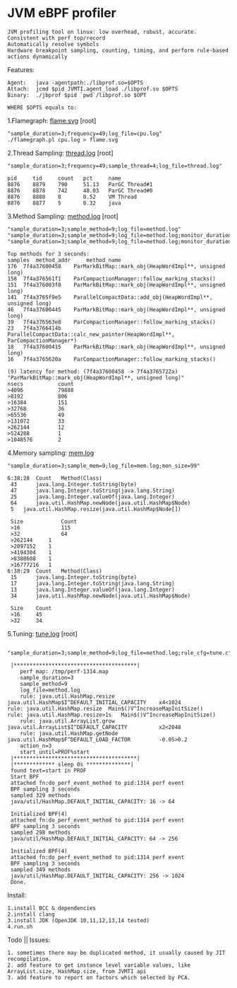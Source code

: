 # JVM eBPF profiler

    JVM profiling tool on linux: low overhead, robust, accurate. 
    Consistent with perf top/record
    Automatically resolve symbols
    Hardware breakpoint sampling, counting, timing, and perform rule-based actions dynamically 

Features: 

    Agent:   java -agentpath:./libprof.so=$OPTS
    Attach:  jcmd $pid JVMTI.agent_load ./libprof.so $OPTS
    Binary:  ./jbprof $pid `pwd`/libprof.so $OPT
    
    WHERE $OPTS equals to:

1.Flamegraph: [flame.svg](https://github.com/weixingsun/jBProF/blob/master/flame.svg)  [root]

    "sample_duration=3;frequency=49;log_file=cpu.log"
    ./flamegraph.pl cpu.log > flame.svg

2.Thread Sampling: [thread.log](https://github.com/weixingsun/jBProF/blob/master/thread.log)  [root]

    "sample_duration=3;frequency=49;sample_thread=4;log_file=thread.log"
    
    pid 	tid 	count	pct 	name
    8876	8879	790 	51.13	ParGC Thread#1
    8876	8878	742 	48.03	ParGC Thread#0
    8876	8880	8   	0.52	VM Thread
    8876	8877	5   	0.32	java

3.Method Sampling: [method.log](https://github.com/weixingsun/jBProF/blob/master/method.log)  [root]

    "sample_duration=3;sample_method=9;log_file=method.log"
    "sample_duration=3;sample_method=9;log_file=method.log;monitor_duration=1;count_top=3"
    "sample_duration=3;sample_method=9;log_file=method.log;monitor_duration=1;lat_top=1"
    
    Top methods for 3 seconds:
    samples	 method_addr	 method_name
    176	 7f4a37600458	 ParMarkBitMap::mark_obj(HeapWordImpl**, unsigned long)
    158	 7f4a376561f1	 ParCompactionManager::follow_marking_stacks()
    151	 7f4a376003f8	 ParMarkBitMap::mark_obj(HeapWordImpl**, unsigned long)
    141	 7f4a3765f9e5	 ParallelCompactData::add_obj(HeapWordImpl**, unsigned long)
    46	 7f4a37600445	 ParMarkBitMap::mark_obj(HeapWordImpl**, unsigned long)
    39	 7f4a376563e8	 ParCompactionManager::follow_marking_stacks()
    23	 7f4a3766414b	 ParallelCompactData::calc_new_pointer(HeapWordImpl**, ParCompactionManager*)
    18	 7f4a37600415	 ParMarkBitMap::mark_obj(HeapWordImpl**, unsigned long)
    16	 7f4a3765620a	 ParCompactionManager::follow_marking_stacks()

    (9) latency for method: (7f4a37600458 -> 7f4a3765722a)	"ParMarkBitMap::mark_obj(HeapWordImpl**, unsigned long)"
    nsecs           count
    >4096           79888	 
    >8192           806	 
    >16384          151	 
    >32768          36	 
    >65536          49	 
    >131072         33	 
    >262144         12	 
    >524288         1	 
    >1048576        2	 

4.Memory sampling: [mem.log](https://github.com/weixingsun/jBProF/blob/master/mem.log)

    "sample_duration=3;sample_mem=9;log_file=mem.log;mon_size=99"
    
    6:38:28	 Count 	 Method(Class) 
	 43 	 java.lang.Integer.toString(byte) 
	 47 	 java.lang.Integer.toString(java.lang.String) 
	 25 	 java.lang.Integer.valueOf(java.lang.Integer) 
	 64 	 java.util.HashMap.newNode(java.util.HashMap$Node) 
	 5 	 java.util.HashMap.resize(java.util.HashMap$Node[]) 

	 Size            Count 
	 >16             115 
	 >32             64 
	 >262144 	 1 
	 >2097152 	 1 
	 >4194304 	 1 
	 >8388608 	 1 
	 >16777216 	 1 
    6:38:29	 Count 	 Method(Class) 
	 15 	 java.lang.Integer.toString(byte) 
	 17 	 java.lang.Integer.toString(java.lang.String) 
	 13 	 java.lang.Integer.valueOf(java.lang.Integer) 
	 34 	 java.util.HashMap.newNode(java.util.HashMap$Node) 

	 Size 	 Count 
	 >16 	 45 
	 >32 	 34 

5.Tuning: [tune.log](https://github.com/weixingsun/jBProF/blob/master/tune.log)  [root]

     "sample_duration=3;sample_method=9;log_file=method.log;rule_cfg=tune.cfg;action_n=3;start_until=PROF%start"
       
     |***************************************|
        perf map: /tmp/perf-1314.map
        sample_duration=3
        sample_method=9
        log_file=method.log
        rule: java.util.HashMap.resize	java.util.HashMap$I^DEFAULT_INITIAL_CAPACITY 	x4<1024
	rule: java.util.HashMap.resize	Main$()V^IncreaseMapInitSize()
	rule: java.util.HashMap.resize>1s	Main$()V^IncreaseMapInitSize()
        rule: java.util.ArrayList.grow	java.util.ArrayList$I^DEFAULT_CAPACITY       	x2<2048
        rule: java.util.HashMap.getNode	java.util.HashMap$F^DEFAULT_LOAD_FACTOR      	-0.05>0.2
        action_n=3
        start_until=PROF%start
     |***************************************|
     |************* sleep 0s **************|
     found text=start in PROF
     Start BPF
     attached fn:do_perf_event_method to pid:1314 perf event 
     BPF sampling 3 seconds
     sampled 329 methods
     java/util/HashMap.DEFAULT_INITIAL_CAPACITY: 16 -> 64
       
     Initialized BPF(4)
     attached fn:do_perf_event_method to pid:1314 perf event 
     BPF sampling 3 seconds
     sampled 298 methods
     java/util/HashMap.DEFAULT_INITIAL_CAPACITY: 64 -> 256

     Initialized BPF(4)
     attached fn:do_perf_event_method to pid:1314 perf event 
     BPF sampling 3 seconds
     sampled 349 methods
     java/util/HashMap.DEFAULT_INITIAL_CAPACITY: 256 -> 1024
     Done.
    
Install:

    1.install BCC & dependencies
    2.install clang
    3.install JDK (OpenJDK 10,11,12,13,14 tested)
    4.run.sh

Todo || Issues:
    
    1. sometimes there may be duplicated method, it usually caused by JIT recompilation.
    2. add feature to get instance level variable values, like ArrayList.size, HashMap.size, from JVMTI api
    3. add feature to report on factors which selected by PCA.
